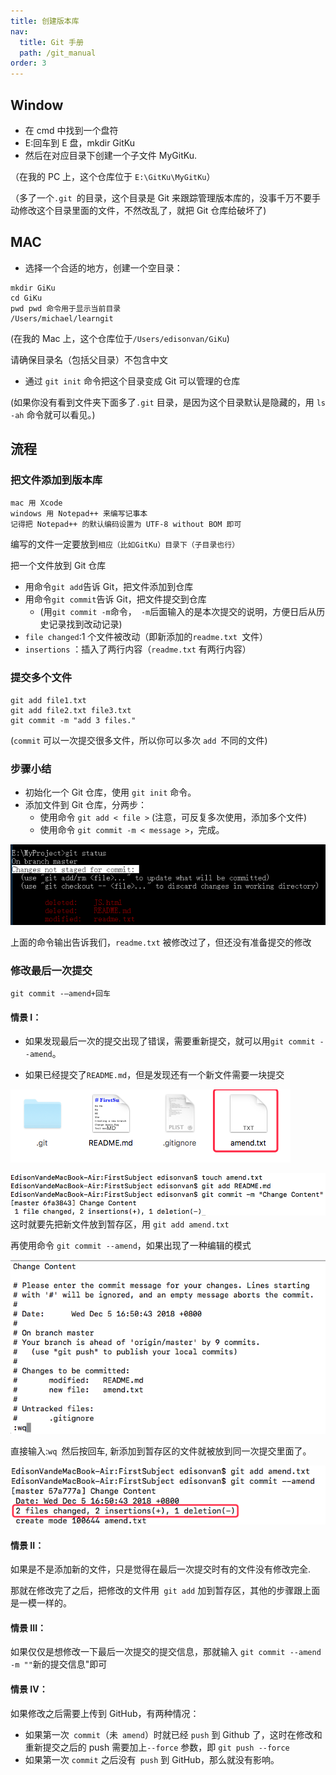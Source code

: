 ```yaml
---
title: 创建版本库
nav:
  title: Git 手册
  path: /git_manual
order: 3
---
```


## Window

- 在 cmd 中找到一个盘符
- E:回车到 E 盘，mkdir GitKu
- 然后在对应目录下创建一个子文件 MyGitKu.

（在我的 PC 上，这个仓库位于 `E:\GitKu\MyGitKu`）

（多了一个`.git `的目录，这个目录是 Git 来跟踪管理版本库的，没事千万不要手动修改这个目录里面的文件，不然改乱了，就把 Git 仓库给破坏了)

## MAC

- 选择一个合适的地方，创建一个空目录：

```
mkdir GiKu
cd GiKu
pwd pwd 命令用于显示当前目录
/Users/michael/learngit
```

(在我的 Mac 上，这个仓库位于`/Users/edisonvan/GiKu`)

请确保目录名（包括父目录）不包含中文

- 通过 `git init` 命令把这个目录变成 Git 可以管理的仓库

(如果你没有看到文件夹下面多了`.git` 目录，是因为这个目录默认是隐藏的，用 `ls -ah` 命令就可以看见。)

## 流程

### 把文件添加到版本库

```
mac 用 Xcode
windows 用 Notepad++ 来编写记事本
记得把 Notepad++ 的默认编码设置为 UTF-8 without BOM 即可
```

编写的文件一定要放到`相应（比如GitKu）目录下（子目录也行）`

把一个文件放到 Git 仓库
- 用命令`git add`告诉 Git，把文件添加到仓库
- 用命令`git commit`告诉 Git，把文件提交到仓库
  - (用`git commit -m`命令，` -m`后面输入的是本次提交的说明，方便日后从历史记录找到改动记录)
- `file changed`:1 个文件被改动（即新添加的`readme.txt `文件）
- `insertions` ：插入了两行内容（`readme.txt` 有两行内容）

### 提交多个文件

```
git add file1.txt
git add file2.txt file3.txt
git commit -m "add 3 files."
```

(`commit` 可以一次提交很多文件，所以你可以多次 `add `不同的文件)

### 步骤小结

- 初始化一个 Git 仓库，使用 `git init` 命令。
- 添加文件到 Git 仓库，分两步：
  - 使用命令 `git add < file >`
    (注意，可反复多次使用，添加多个文件)
  - 使用命令 `git commit -m < message >`，完成。

![2-1](../../assets/2-1.png)

上面的命令输出告诉我们，`readme.txt` 被修改过了，但还没有准备提交的修改

### 修改最后一次提交

`git commit -–amend+回车`

#### 情景 I：

- 如果发现最后一次的提交出现了错误，需要重新提交，就可以用`git commit --amend`。

- 如果已经提交了`README.md`，但是发现还有一个新文件需要一块提交

![2-2](../../assets/2-2.png)

![2-3](../../assets/2-3.png)
这时就要先把新文件放到暂存区，用 `git add amend.txt`

再使用命令 `git commit --amend`，如果出现了一种编辑的模式

![2-4](../../assets/2-4.png)

直接输入:`wq `然后按回车, 新添加到暂存区的文件就被放到同一次提交里面了。

![2-5](../../assets/2-5.png)

#### 情景 II：

如果是不是添加新的文件，只是觉得在最后一次提交时有的文件没有修改完全.

那就在修改完了之后，把修改的文件用` git add` 加到暂存区，其他的步骤跟上面是一模一样的。

#### 情景 III：

如果仅仅是想修改一下最后一次提交的提交信息，那就输入 `git commit --amend -m ""`新的提交信息"即可

#### 情景 IV：

如果修改之后需要上传到 GitHub，有两种情况：

- 如果第一次` commit`（未` amend`）时就已经 `push` 到 Github 了，这时在修改和重新提交之后的 push 需要加上`--force` 参数，即 `git push --force `
- 如果第一次 `commit` 之后没有` push` 到 GitHub，那么就没有影响。
